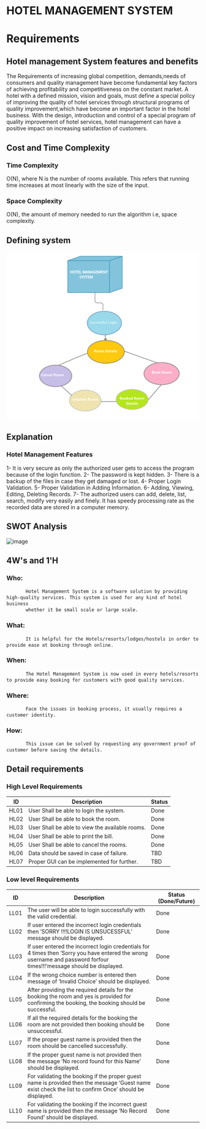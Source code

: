 # HOTEL MANAGEMENT SYSTEM

#  Requirements

## Hotel management System features and benefits

The Requirements of increasing global competition, demands,needs of consumers and quality management have become
fundamental key factors of achieving profitability and competitiveness on the constant market. A hotel with a defined mission, vision and
goals, must define a special policy of improving the quality of hotel services through structural programs of quality improvement,which have
become an important factor in the hotel business. With the design, introduction and control of a
special program of quality improvement of hotel services, hotel management can have a positive
impact on increasing satisfaction of customers.

## Cost and Time Complexity

### Time Complexity

O(N), where N is the number of rooms available.
    This refers that running time increases at most linearly with the size of the input.

### Space Complexity

O(N), the amount of memory needed to run the algorithm i.e, space complexity.

## Defining system

![defining system](https://github.com/ushagurumurthy/C-miniproject/blob/master/1_Requirements/Defining%20system.png?raw=true)

## Explanation
  ### Hotel Management Features

1- It is very secure as only the authorized user gets to access the program because of the login function.
2- The password is kept hidden.
3- There is a backup of the files in case they get damaged or lost.
4- Proper Login Validation.
5- Proper Validation in Adding Information.
6- Adding, Viewing, Editing, Deleting Records.
7- The authorized users can add, delete, list, search, modify very easily and finely. It has speedy processing rate as the recorded data are stored in a computer memory.

## SWOT Analysis

![image](https://user-images.githubusercontent.com/67991189/115014991-aa26fc80-9ed0-11eb-8811-6acd6772e15d.png)

## 4W's and 1'H
   
   ### Who:
           Hotel Management System is a software solution by providing high-quality services. This system is used for any kind of hotel business
           whether it be small scale or large scale.
    
   ### What:
           It is helpful for the Hotels/resorts/lodges/hostels in order to provide ease at booking through online.
   
   ### When:
           The Hotel Management System is now used in every hotels/resorts to provide easy booking for customers with good quality services.
   
   ### Where:
           Face the issues in booking process, it usually requires a customer identity.

   ### How:
           This issue can be solved by requesting any government proof of customer before saving the details.
         
       
## Detail requirements

### High Level Requirements 

| ID | Description | Status | 
| ----- | -----  | ---------|
|HL01| User Shall be able to login the system. | Done |
|HL02| User Shall be able to book the room.  | Done |
|HL03| User Shall be able to view the available rooms. | Done |
|HL04| User Shall be able to print the bill. | Done |
|HL05| User Shall be able to cancel the rooms. | Done |
|HL06| Data should be saved in case of failure.  | TBD |
|HL07| Proper GUI can be implemented for further. | TBD |

###  Low level Requirements
 
| ID | Description  | Status (Done/Future) |
| ------ | ---------  | ----- |
| LL01 |  The user will be able to login successfully with the valid credential. |Done|
| LL02 | If user entered the incorrect login credentials then ‘SORRY !!!!LOGIN IS UNSUCESSFUL’ message should be displayed. |Done |
| LL03 | If user entered the incorrect login credentials for 4 times then ‘Sorry you have entered the wrong username and password forfour times!!!’message should be displayed. |Done |
| LL04 | If the wrong choice number is entered then message of ‘Invalid Choice’ should be displayed. | Done |
| LL05 | After providing the required details for the booking the room and yes is provided for confirming the booking, the booking should be successful.| Done |
| LL06 | If all the required details for the booking the room are not provided then booking should be unsuccessful.| Done |
| LL07 | If the proper guest name is provided then the room should be cancelled successfully.| Done |
| LL08 | If the proper guest name is not provided then the message ‘No record found for this Name’ should be displayed.| Done |
| LL09 | For validating the booking if the proper guest name is provided then the message ‘Guest name exist check the list to confirm Once’ should be displayed.| Done |
| LL10 | For validating the booking if the incorrect guest name is provided then the message ‘No Record Found’ should be displayed.| Done |



